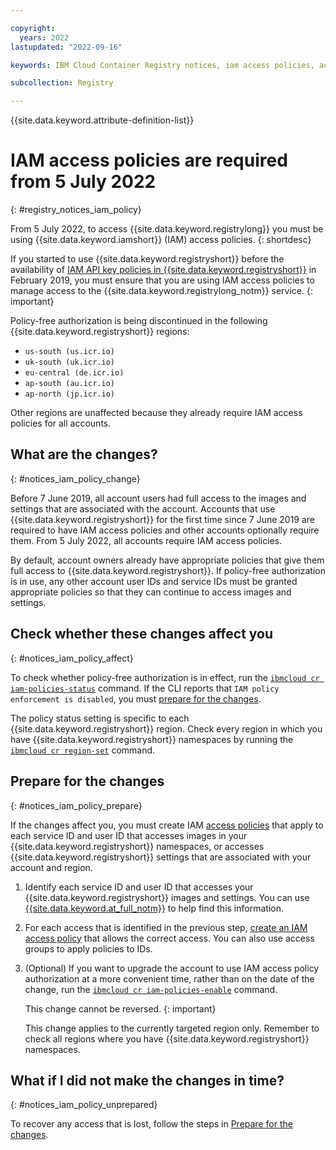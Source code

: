 ```yaml
---

copyright:
  years: 2022
lastupdated: "2022-09-16"

keywords: IBM Cloud Container Registry notices, iam access policies, access policies, changes, prepare, iam, policy, region

subcollection: Registry

---
```


{{site.data.keyword.attribute-definition-list}}

# IAM access policies are required from 5 July 2022
{: #registry_notices_iam_policy}

From 5 July 2022, to access {{site.data.keyword.registrylong}} you must be using {{site.data.keyword.iamshort}} (IAM) access policies.
{: shortdesc}

If you started to use {{site.data.keyword.registryshort}} before the availability of [IAM API key policies in {{site.data.keyword.registryshort}}](/docs/Registry?topic=Registry-registry_release_notes#registry-25feb2019) in February 2019, you must ensure that you are using IAM access policies to manage access to the {{site.data.keyword.registrylong_notm}} service.
{: important}

Policy-free authorization is being discontinued in the following {{site.data.keyword.registryshort}} regions:

- `us-south (us.icr.io)`
- `uk-south (uk.icr.io)`
- `eu-central (de.icr.io)`
- `ap-south (au.icr.io)`
- `ap-north (jp.icr.io)`

Other regions are unaffected because they already require IAM access policies for all accounts.

## What are the changes?
{: #notices_iam_policy_change}

Before 7 June 2019, all account users had full access to the images and settings that are associated with the account. Accounts that use {{site.data.keyword.registryshort}} for the first time since 7 June 2019 are required to have IAM access policies and other accounts optionally require them. From 5 July 2022, all accounts require IAM access policies.

By default, account owners already have appropriate policies that give them full access to {{site.data.keyword.registryshort}}. If policy-free authorization is in use, any other account user IDs and service IDs must be granted appropriate policies so that they can continue to access images and settings.

## Check whether these changes affect you
{: #notices_iam_policy_affect}

To check whether policy-free authorization is in effect, run the [`ibmcloud cr iam-policies-status`](/docs/Registry?topic=container-registry-cli-plugin-containerregcli#bx_cr_iam_policies_status) command. If the CLI reports that `IAM policy enforcement is disabled`, you must [prepare for the changes](#notices_iam_policy_prepare).

The policy status setting is specific to each {{site.data.keyword.registryshort}} region. Check every region in which you have {{site.data.keyword.registryshort}} namespaces by running the [`ibmcloud cr region-set`](/docs/Registry?topic=container-registry-cli-plugin-containerregcli#bx_cr_region_set) command.

## Prepare for the changes
{: #notices_iam_policy_prepare}

If the changes affect you, you must create IAM [access policies](/docs/Registry?topic=Registry-user) that apply to each service ID and user ID that accesses images in your {{site.data.keyword.registryshort}} namespaces, or accesses {{site.data.keyword.registryshort}} settings that are associated with your account and region.

1. Identify each service ID and user ID that accesses your {{site.data.keyword.registryshort}} images and settings. You can use [{{site.data.keyword.at_full_notm}}](/docs/Registry?topic=Registry-at_events) to help find this information.
2. For each access that is identified in the previous step, [create an IAM access policy](/docs/Registry?topic=Registry-user) that allows the correct access. You can also use access groups to apply policies to IDs.
3. (Optional) If you want to upgrade the account to use IAM access policy authorization at a more convenient time, rather than on the date of the change, run the [`ibmcloud cr iam-policies-enable`](/docs/Registry?topic=container-registry-cli-plugin-containerregcli#bx_cr_iam_policies_enable) command.

    This change cannot be reversed.
    {: important}

    This change applies to the currently targeted region only. Remember to check all regions where you have {{site.data.keyword.registryshort}} namespaces.

## What if I did not make the changes in time?
{: #notices_iam_policy_unprepared}

To recover any access that is lost, follow the steps in [Prepare for the changes](#notices_iam_policy_prepare).


